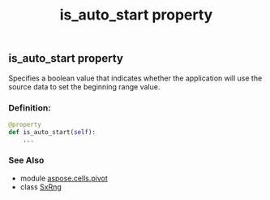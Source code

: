 ﻿---
title: is_auto_start property
second_title: Aspose.Cells for Python via .NET API References
description: 
type: docs
weight: 70
url: /aspose.cells.pivot/sxrng/is_auto_start/
is_root: false
---

## is_auto_start property


Specifies a boolean value that indicates whether the application will use the source data to set the beginning range value.
### Definition:
```python
@property
def is_auto_start(self):
    ...
```

### See Also
* module [aspose.cells.pivot](../../)
* class [SxRng](/cells/python-net/aspose.cells.pivot/sxrng)
